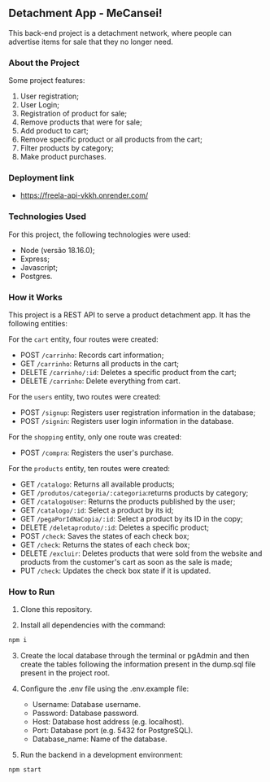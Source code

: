## Detachment App - MeCansei!

This back-end project is a detachment network, where people can advertise items for sale that they no longer need.

### About the Project

Some project features:

1) User registration;
2) User Login;
3) Registration of product for sale;
4) Remove products that were for sale;
5) Add product to cart;
6) Remove specific product or all products from the cart;
7) Filter products by category;
8) Make product purchases.

### Deployment link

- https://freela-api-vkkh.onrender.com/

### Technologies Used

For this project, the following technologies were used:

- Node (versão 18.16.0);
- Express;
- Javascript;
- Postgres.

### How it Works

This project is a REST API to serve a product detachment app. It has the following entities:

For the `cart` entity, four routes were created:

- POST `/carrinho`: Records cart information;
- GET `/carrinho`: Returns all products in the cart;
- DELETE `/carrinho/:id`: Deletes a specific product from the cart;
- DELETE `/carrinho`: Delete everything from cart.

For the `users` entity, two routes were created:

- POST `/signup`: Registers user registration information in the database;
- POST `/signin`: Registers user login information in the database.

For the `shopping` entity, only one route was created:

- POST `/compra`: Registers the user's purchase.

For the `products` entity, ten routes were created:

- GET `/catalogo`: Returns all available products;
- GET `/produtos/categoria/:categoria`:returns products by category;
- GET `/catalogoUser`: Returns the products published by the user;
- GET `/catalogo/:id`: Select a product by its id;
- GET `/pegaPorIdNaCopia/:id`: Select a product by its ID in the copy;
- DELETE `/deletaproduto/:id`: Deletes a specific product;
- POST `/check`: Saves the states of each check box;
- GET `/check`: Returns the states of each check box;
- DELETE `/excluir`: Deletes products that were sold from the website and products from the customer's cart as soon as the sale is made;
- PUT `/check`: Updates the check box state if it is updated.

### How to Run

1. Clone this repository.

2. Install all dependencies with the command:

```bash
npm i

```
3. Create the local database through the terminal or pgAdmin and then create the tables following the information present in the dump.sql file present in the project root.

4. Configure the .env file using the .env.example file:

    - Username: Database username.
    - Password: Database password.
    - Host: Database host address (e.g. localhost).
    - Port: Database port (e.g. 5432 for PostgreSQL).
    - Database_name: Name of the database.

5. Run the backend in a development environment:

```bash
npm start
```
